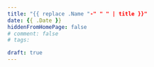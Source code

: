 ```yaml
---
title: "{{ replace .Name "-" " " | title }}"
date: {{ .Date }}
hiddenFromHomePage: false
# comment: false
# tags:

draft: true
---
```


